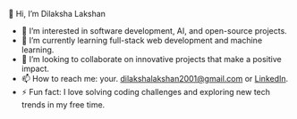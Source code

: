 👋 Hi, I’m Dilaksha Lakshan
- 👀 I’m interested in software development, AI, and open-source projects.  
- 🌱 I’m currently learning full-stack web development and machine learning.  
- 💞️ I’m looking to collaborate on innovative projects that make a positive impact.  
- 📫 How to reach me: your. dilakshalakshan2001@gmail.com or [LinkedIn](https://www.linkedin.com/in/dilaksha-lakshan-aa0706339/).
- ⚡ Fun fact: I love solving coding challenges and exploring new tech trends in my free time. 
